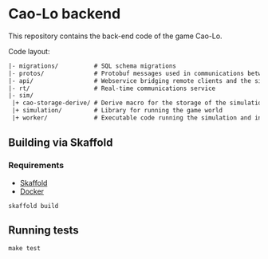 # Cao-Lo backend

This repository contains the back-end code of the game Cao-Lo.

Code layout:

```txt
|- migrations/          # SQL schema migrations
|- protos/              # Protobuf messages used in communications between web and worker services
|- api/                 # Webservice bridging remote clients and the sim
|- rt/                  # Real-time communications service
|- sim/
 |+ cao-storage-derive/ # Derive macro for the storage of the simulation/
 |+ simulation/         # Library for running the game world
 |+ worker/             # Executable code running the simulation and interfacing
```

## Building via Skaffold

### Requirements

- [Skaffold](https://skaffold.dev/docs/install/)
- [Docker](https://www.docker.com/)

```
skaffold build
```

## Running tests

```
make test
```
